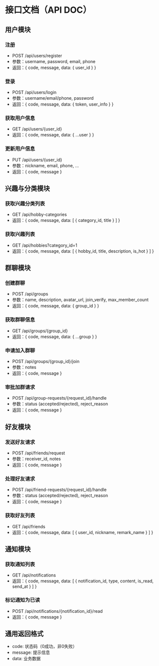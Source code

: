 # 接口文档（API DOC）

## 用户模块

### 注册

- POST /api/users/register
- 参数：username, password, email, phone
- 返回：{ code, message, data: { user_id } }

### 登录

- POST /api/users/login
- 参数：username/email/phone, password
- 返回：{ code, message, data: { token, user_info } }

### 获取用户信息

- GET /api/users/{user_id}
- 返回：{ code, message, data: { ...user } }

### 更新用户信息

- PUT /api/users/{user_id}
- 参数：nickname, email, phone, ...
- 返回：{ code, message }

## 兴趣与分类模块

### 获取兴趣分类列表

- GET /api/hobby-categories
- 返回：{ code, message, data: [ { category_id, title } ] }

### 获取兴趣列表

- GET /api/hobbies?category_id=1
- 返回：{ code, message, data: [ { hobby_id, title, description, is_hot } ] }

## 群聊模块

### 创建群聊

- POST /api/groups
- 参数：name, description, avatar_url, join_verify, max_member_count
- 返回：{ code, message, data: { group_id } }

### 获取群聊信息

- GET /api/groups/{group_id}
- 返回：{ code, message, data: { ...group } }

### 申请加入群聊

- POST /api/groups/{group_id}/join
- 参数：notes
- 返回：{ code, message }

### 审批加群请求

- POST /api/group-requests/{request_id}/handle
- 参数：status (accepted/rejected), reject_reason
- 返回：{ code, message }

## 好友模块

### 发送好友请求

- POST /api/friends/request
- 参数：receiver_id, notes
- 返回：{ code, message }

### 处理好友请求

- POST /api/friend-requests/{request_id}/handle
- 参数：status (accepted/rejected), reject_reason
- 返回：{ code, message }

### 获取好友列表

- GET /api/friends
- 返回：{ code, message, data: [ { user_id, nickname, remark_name } ] }

## 通知模块

### 获取通知列表

- GET /api/notifications
- 返回：{ code, message, data: [ { notification_id, type, content, is_read, send_at } ] }

### 标记通知为已读

- POST /api/notifications/{notification_id}/read
- 返回：{ code, message }

## 通用返回格式

- code: 状态码（0成功，非0失败）
- message: 提示信息
- data: 业务数据
